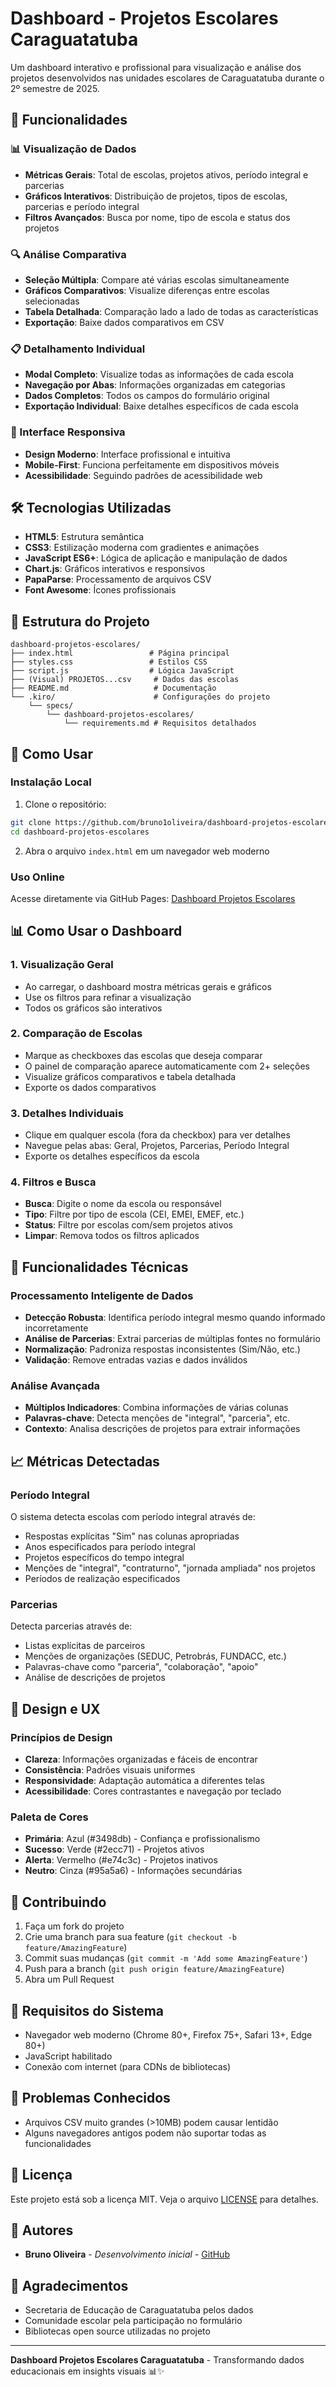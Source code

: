 # Dashboard - Projetos Escolares Caraguatatuba

Um dashboard interativo e profissional para visualização e análise dos projetos desenvolvidos nas unidades escolares de Caraguatatuba durante o 2º semestre de 2025.

## 🚀 Funcionalidades

### 📊 Visualização de Dados
- **Métricas Gerais**: Total de escolas, projetos ativos, período integral e parcerias
- **Gráficos Interativos**: Distribuição de projetos, tipos de escolas, parcerias e período integral
- **Filtros Avançados**: Busca por nome, tipo de escola e status dos projetos

### 🔍 Análise Comparativa
- **Seleção Múltipla**: Compare até várias escolas simultaneamente
- **Gráficos Comparativos**: Visualize diferenças entre escolas selecionadas
- **Tabela Detalhada**: Comparação lado a lado de todas as características
- **Exportação**: Baixe dados comparativos em CSV

### 📋 Detalhamento Individual
- **Modal Completo**: Visualize todas as informações de cada escola
- **Navegação por Abas**: Informações organizadas em categorias
- **Dados Completos**: Todos os campos do formulário original
- **Exportação Individual**: Baixe detalhes específicos de cada escola

### 📱 Interface Responsiva
- **Design Moderno**: Interface profissional e intuitiva
- **Mobile-First**: Funciona perfeitamente em dispositivos móveis
- **Acessibilidade**: Seguindo padrões de acessibilidade web

## 🛠️ Tecnologias Utilizadas

- **HTML5**: Estrutura semântica
- **CSS3**: Estilização moderna com gradientes e animações
- **JavaScript ES6+**: Lógica de aplicação e manipulação de dados
- **Chart.js**: Gráficos interativos e responsivos
- **PapaParse**: Processamento de arquivos CSV
- **Font Awesome**: Ícones profissionais

## 📁 Estrutura do Projeto

```
dashboard-projetos-escolares/
├── index.html                 # Página principal
├── styles.css                 # Estilos CSS
├── script.js                  # Lógica JavaScript
├── (Visual) PROJETOS...csv     # Dados das escolas
├── README.md                   # Documentação
└── .kiro/                      # Configurações do projeto
    └── specs/
        └── dashboard-projetos-escolares/
            └── requirements.md # Requisitos detalhados
```

## 🚀 Como Usar

### Instalação Local
1. Clone o repositório:
```bash
git clone https://github.com/bruno1oliveira/dashboard-projetos-escolares.git
cd dashboard-projetos-escolares
```

2. Abra o arquivo `index.html` em um navegador web moderno

### Uso Online
Acesse diretamente via GitHub Pages: [Dashboard Projetos Escolares](https://bruno1oliveira.github.io/dashboard-projetos-escolares/)

## 📊 Como Usar o Dashboard

### 1. Visualização Geral
- Ao carregar, o dashboard mostra métricas gerais e gráficos
- Use os filtros para refinar a visualização
- Todos os gráficos são interativos

### 2. Comparação de Escolas
- Marque as checkboxes das escolas que deseja comparar
- O painel de comparação aparece automaticamente com 2+ seleções
- Visualize gráficos comparativos e tabela detalhada
- Exporte os dados comparativos

### 3. Detalhes Individuais
- Clique em qualquer escola (fora da checkbox) para ver detalhes
- Navegue pelas abas: Geral, Projetos, Parcerias, Período Integral
- Exporte os detalhes específicos da escola

### 4. Filtros e Busca
- **Busca**: Digite o nome da escola ou responsável
- **Tipo**: Filtre por tipo de escola (CEI, EMEI, EMEF, etc.)
- **Status**: Filtre por escolas com/sem projetos ativos
- **Limpar**: Remova todos os filtros aplicados

## 🔧 Funcionalidades Técnicas

### Processamento Inteligente de Dados
- **Detecção Robusta**: Identifica período integral mesmo quando informado incorretamente
- **Análise de Parcerias**: Extrai parcerias de múltiplas fontes no formulário
- **Normalização**: Padroniza respostas inconsistentes (Sim/Não, etc.)
- **Validação**: Remove entradas vazias e dados inválidos

### Análise Avançada
- **Múltiplos Indicadores**: Combina informações de várias colunas
- **Palavras-chave**: Detecta menções de "integral", "parceria", etc.
- **Contexto**: Analisa descrições de projetos para extrair informações

## 📈 Métricas Detectadas

### Período Integral
O sistema detecta escolas com período integral através de:
- Respostas explícitas "Sim" nas colunas apropriadas
- Anos especificados para período integral
- Projetos específicos do tempo integral
- Menções de "integral", "contraturno", "jornada ampliada" nos projetos
- Períodos de realização especificados

### Parcerias
Detecta parcerias através de:
- Listas explícitas de parceiros
- Menções de organizações (SEDUC, Petrobrás, FUNDACC, etc.)
- Palavras-chave como "parceria", "colaboração", "apoio"
- Análise de descrições de projetos

## 🎨 Design e UX

### Princípios de Design
- **Clareza**: Informações organizadas e fáceis de encontrar
- **Consistência**: Padrões visuais uniformes
- **Responsividade**: Adaptação automática a diferentes telas
- **Acessibilidade**: Cores contrastantes e navegação por teclado

### Paleta de Cores
- **Primária**: Azul (#3498db) - Confiança e profissionalismo
- **Sucesso**: Verde (#2ecc71) - Projetos ativos
- **Alerta**: Vermelho (#e74c3c) - Projetos inativos
- **Neutro**: Cinza (#95a5a6) - Informações secundárias

## 🤝 Contribuindo

1. Faça um fork do projeto
2. Crie uma branch para sua feature (`git checkout -b feature/AmazingFeature`)
3. Commit suas mudanças (`git commit -m 'Add some AmazingFeature'`)
4. Push para a branch (`git push origin feature/AmazingFeature`)
5. Abra um Pull Request

## 📝 Requisitos do Sistema

- Navegador web moderno (Chrome 80+, Firefox 75+, Safari 13+, Edge 80+)
- JavaScript habilitado
- Conexão com internet (para CDNs de bibliotecas)

## 🐛 Problemas Conhecidos

- Arquivos CSV muito grandes (>10MB) podem causar lentidão
- Alguns navegadores antigos podem não suportar todas as funcionalidades

## 📄 Licença

Este projeto está sob a licença MIT. Veja o arquivo [LICENSE](LICENSE) para detalhes.

## 👥 Autores

- **Bruno Oliveira** - *Desenvolvimento inicial* - [GitHub](https://github.com/bruno1oliveira)

## 🙏 Agradecimentos

- Secretaria de Educação de Caraguatatuba pelos dados
- Comunidade escolar pela participação no formulário
- Bibliotecas open source utilizadas no projeto

---

**Dashboard Projetos Escolares Caraguatatuba** - Transformando dados educacionais em insights visuais 📊✨